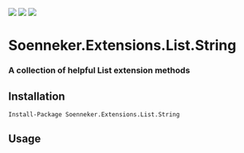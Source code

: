 [![](https://img.shields.io/nuget/v/Soenneker.Extensions.List.String.svg?style=for-the-badge)](https://www.nuget.org/packages/Soenneker.Extensions.List.String/)
[![](https://img.shields.io/github/actions/workflow/status/soenneker/soenneker.extensions.list.string/main.yml?style=for-the-badge)](https://github.com/soenneker/soenneker.extensions.list.string/actions/workflows/main.yml)
[![](https://img.shields.io/nuget/dt/Soenneker.Extensions.List.String.svg?style=for-the-badge)](https://www.nuget.org/packages/Soenneker.Extensions.List.String/)

# Soenneker.Extensions.List.String
### A collection of helpful List<string> extension methods

## Installation

```
Install-Package Soenneker.Extensions.List.String
```

## Usage
